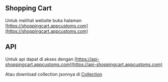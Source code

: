 ## Shopping Cart

Untuk melihat website buka halaman 
[https://shoppingcart.appcustoms.com](https://shoppingcart.appcustoms.com)

## API

Untuk api dapat di akses dengan
[https://api-shoppingcart.appcustoms.com](https://api-shoppingcart.appcustoms.com)

Atau download collection jsonnya di [Collection](https://drive.google.com/file/d/1w3cY51kK3L4JNVooPXRKL-Pjqlh8z2XU/view?usp=sharing)

